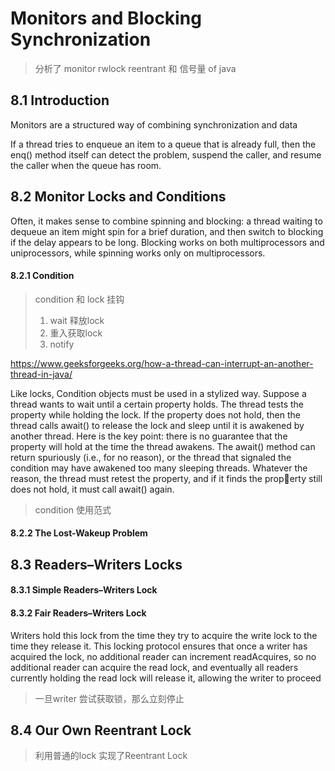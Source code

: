 # Monitors and Blocking Synchronization
> 分析了 monitor rwlock reentrant 和 信号量 of java

## 8.1 Introduction
Monitors are a structured way of combining synchronization and data

If a thread tries to enqueue an item to a queue that is already full, then the enq()
method itself can detect the problem, suspend the caller, and resume the caller
when the queue has room.

## 8.2 Monitor Locks and Conditions
Often, it makes sense to combine
spinning and blocking: a thread waiting to dequeue an item might spin for a brief
duration, and then switch to blocking if the delay appears to be long. Blocking
works on both multiprocessors and uniprocessors, while spinning works only on
multiprocessors.

#### 8.2.1 Condition
> condition 和 lock 挂钩
> 1. wait 释放lock
> 2. 重入获取lock
> 3. notify

https://www.geeksforgeeks.org/how-a-thread-can-interrupt-an-another-thread-in-java/

Like locks, Condition objects must be used in a stylized way. Suppose a thread
wants to wait until a certain property holds. The thread tests the property while
holding the lock. If the property does not hold, then the thread calls await() to
release the lock and sleep until it is awakened by another thread. Here is the key
point: there is no guarantee that the property will hold at the time the thread
awakens. The await() method can return spuriously (i.e., for no reason), or the
thread that signaled the condition may have awakened too many sleeping threads.
Whatever the reason, the thread must retest the property, and if it finds the property still does not hold, it must call await() again.
> condition 使用范式


#### 8.2.2 The Lost-Wakeup Problem

## 8.3 Readers–Writers Locks

#### 8.3.1 Simple Readers–Writers Lock

#### 8.3.2 Fair Readers–Writers Lock
Writers hold this lock
from the time they try to acquire the write lock to the time they release it. This
locking protocol ensures that once a writer has acquired the lock, no additional
reader can increment readAcquires, so no additional reader can acquire the
read lock, and eventually all readers currently holding the read lock will release
it, allowing the writer to proceed
> 一旦writer 尝试获取锁，那么立刻停止

## 8.4 Our Own Reentrant Lock
> 利用普通的lock 实现了Reentrant Lock

